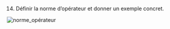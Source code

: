 14. Définir la norme d’opérateur et donner un exemple concret.

![norme_opérateur](../images/norme_opérateur.png)
